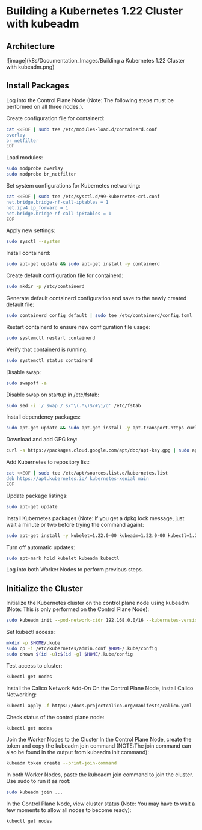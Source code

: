 # Building a Kubernetes 1.22 Cluster with kubeadm

## Architecture

![image](k8s/Documentation_Images/Building a Kubernetes 1.22 Cluster with kubeadm.png)


## Install Packages

Log into the Control Plane Node (Note: The following steps must be performed on all three nodes.).

Create configuration file for containerd:
```sh
cat <<EOF | sudo tee /etc/modules-load.d/containerd.conf
overlay
br_netfilter
EOF
```

Load modules:

```sh
sudo modprobe overlay
sudo modprobe br_netfilter
```

Set system configurations for Kubernetes networking:
```sh
cat <<EOF | sudo tee /etc/sysctl.d/99-kubernetes-cri.conf
net.bridge.bridge-nf-call-iptables = 1
net.ipv4.ip_forward = 1
net.bridge.bridge-nf-call-ip6tables = 1
EOF
```

Apply new settings:

```sh
sudo sysctl --system
```

Install containerd:
```sh
sudo apt-get update && sudo apt-get install -y containerd
```

Create default configuration file for containerd:
```sh
sudo mkdir -p /etc/containerd
```

Generate default containerd configuration and save to the newly created default file:
```sh
sudo containerd config default | sudo tee /etc/containerd/config.toml
```

Restart containerd to ensure new configuration file usage:
```sh
sudo systemctl restart containerd
```

Verify that containerd is running.
```sh
sudo systemctl status containerd
```

Disable swap:
```sh
sudo swapoff -a
```

Disable swap on startup in /etc/fstab:
```sh
sudo sed -i '/ swap / s/^\(.*\)$/#\1/g' /etc/fstab
```

Install dependency packages:
```sh
sudo apt-get update && sudo apt-get install -y apt-transport-https curl
```

Download and add GPG key:
```sh
curl -s https://packages.cloud.google.com/apt/doc/apt-key.gpg | sudo apt-key add -
```

Add Kubernetes to repository list:
```sh
cat <<EOF | sudo tee /etc/apt/sources.list.d/kubernetes.list
deb https://apt.kubernetes.io/ kubernetes-xenial main
EOF
```

Update package listings:
```sh
sudo apt-get update
```

Install Kubernetes packages (Note: If you get a dpkg lock message, just wait a minute or two before trying the command again):
```sh
sudo apt-get install -y kubelet=1.22.0-00 kubeadm=1.22.0-00 kubectl=1.22.0-00
```

Turn off automatic updates:
```sh
sudo apt-mark hold kubelet kubeadm kubectl
```

Log into both Worker Nodes to perform previous steps.


## Initialize the Cluster

Initialize the Kubernetes cluster on the control plane node using kubeadm (Note: This is only performed on the Control Plane Node):
```sh
sudo kubeadm init --pod-network-cidr 192.168.0.0/16 --kubernetes-version 1.22.0
```

Set kubectl access:
```sh
mkdir -p $HOME/.kube
sudo cp -i /etc/kubernetes/admin.conf $HOME/.kube/config
sudo chown $(id -u):$(id -g) $HOME/.kube/config
```

Test access to cluster:
```sh
kubectl get nodes
```

Install the Calico Network Add-On
On the Control Plane Node, install Calico Networking:
```sh
kubectl apply -f https://docs.projectcalico.org/manifests/calico.yaml
```

Check status of the control plane node:
```sh
kubectl get nodes
```

Join the Worker Nodes to the Cluster
In the Control Plane Node, create the token and copy the kubeadm join command (NOTE:The join command can also be found in the output from kubeadm init command):
```sh
kubeadm token create --print-join-command
```

In both Worker Nodes, paste the kubeadm join command to join the cluster. Use sudo to run it as root:
```sh
sudo kubeadm join ...
````

In the Control Plane Node, view cluster status (Note: You may have to wait a few moments to allow all nodes to become ready):

```sh
kubectl get nodes
```